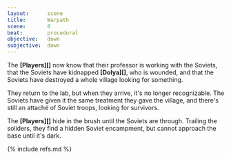 ```yaml
---
layout:      scene
title:       Warpath
scene:       0
beat:        procedural
objective:   down
subjective:  down
---
```



The **[Players][]** now know that their professor is working with the Soviets,
that the Soviets have kidnapped **[Dolya][]**, who is wounded,
and that the Soviets have destroyed a whole village looking for something.

They return to the lab, but when they arrive, it's no longer recognizable.
The Soviets have given it the same treatment they gave the village,
and there's still an attaché of Soviet troops, looking for survivors.

The **[Players][]** hide in the brush until the Soviets are through.
Trailing the soliders, they find a hidden Soviet encampment,
but cannot approach the base until it's dark.

{% include refs.md %}







